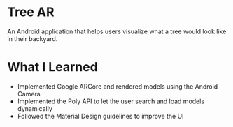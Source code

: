 # Tree AR
An Android application that helps users visualize what a tree would look like in their backyard.

# What I Learned
- Implemented Google ARCore and rendered models using the Android Camera
- Implemented the Poly API to let the user search and load models dynamically
- Followed the Material Design guidelines to improve the UI

